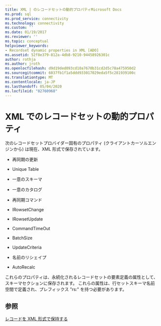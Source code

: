 ```yaml
---
title: XML | のレコードセットの動的プロパティMicrosoft Docs
ms.prod: sql
ms.prod_service: connectivity
ms.technology: connectivity
ms.custom: ''
ms.date: 01/19/2017
ms.reviewer: ''
ms.topic: conceptual
helpviewer_keywords:
- Recordset dynamic properties in XML [ADO]
ms.assetid: 52f8e379-812a-4db8-9210-94458926301c
author: rothja
ms.author: jroth
ms.openlocfilehash: d9d19ded093cd10a7670b31cd2d5c78a475950d2
ms.sourcegitcommit: 6037fb1f1a5ddd933017029eda5f5c281939100c
ms.translationtype: MT
ms.contentlocale: ja-JP
ms.lasthandoff: 05/04/2020
ms.locfileid: "82760968"
---
```

# <a name="recordset-dynamic-properties-in-xml"></a>XML でのレコードセットの動的プロパティ
次のレコードセットプロバイダー固有のプロパティ (クライアントカーソルエンジンから) は現在、XML 形式で保存されています。  
  
-   再同期の更新  
  
-   Unique Table  
  
-   一意のスキーマ  
  
-   一意のカタログ  
  
-   再同期コマンド  
  
-   IRowsetChange  
  
-   IRowsetUpdate  
  
-   CommandTimeOut  
  
-   BatchSize  
  
-   UpdateCriteria  
  
-   名前のリシェイプ  
  
-   AutoRecalc  
  
 これらのプロパティは、永続化されるレコードセットの要素定義の属性として、スキーマセクションに保存されます。 これらの属性は、行セットスキーマ名前空間で定義され、プレフィックス "rs:" を持つ必要があります。  
  
## <a name="see-also"></a>参照  
 [レコードを XML 形式で保持する](../../../ado/guide/data/persisting-records-in-xml-format.md)
